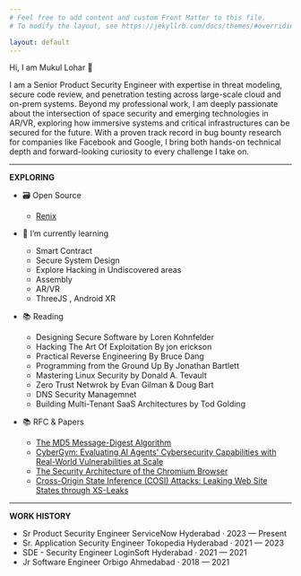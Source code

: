 ```yaml
---
# Feel free to add content and custom Front Matter to this file.
# To modify the layout, see https://jekyllrb.com/docs/themes/#overriding-theme-defaults

layout: default
---
```

Hi, I am Mukul Lohar 👋 

I am a Senior Product Security Engineer with expertise in threat modeling, secure code review, and penetration testing across large-scale cloud and on-prem systems. Beyond my professional work, I am deeply passionate about the intersection of space security and emerging technologies in AR/VR, exploring how immersive systems and critical infrastructures can be secured for the future. With a proven track record in bug bounty research for companies like Facebook and Google, I bring both hands-on technical depth and forward-looking curiosity to every challenge I take on.

---

**EXPLORING**

- 🗃️ Open Source 
  - [Renix](https://github.com/ironfisto/renix) 

- 🌱 I’m currently learning
  - Smart Contract
  - Secure System Design
  - Explore Hacking in Undiscovered areas
  - Assembly 
  - AR/VR 
  - ThreeJS , Android XR
- 📚 Reading
  - Designing Secure Software by Loren Kohnfelder
  - Hacking The Art Of Exploitation By jon erickson
  - Practical Reverse Engineering By Bruce Dang
  - Programming from the Ground Up By Jonathan Bartlett
  - Mastering Linux Security by Donald A. Tevault
  - Zero Trust Netwrok by Evan Gilman & Doug Bart
  - DNS Security Managemnet 
  - Building Multi-Tenant SaaS Architectures by Tod Golding
- 📚 RFC & Papers
  - [The MD5 Message-Digest Algorithm](https://www.ietf.org/rfc/rfc1321.txt)
  - [CyberGym: Evaluating AI Agents' Cybersecurity Capabilities with Real-World Vulnerabilities at Scale](https://arxiv.org/abs/2506.02548)
  - [The Security Architecture of the Chromium Browser](https://seclab.stanford.edu/websec/chromium/chromium-security-architecture.pdf)
  - [Cross-Origin State Inference (COSI) Attacks: Leaking Web Site States through XS-Leaks](https://www.ndss-symposium.org/wp-content/uploads/2020/02/24278-paper.pdf)

---

**WORK HISTORY**

<ul class="work-history">
  <li>
    <span class="work-history__position">Sr Product Security Engineer</span>
    <span class="work-history__company">ServiceNow</span>
    <span class="work-history__meta">Hyderabad · 2023 — Present</span>
  </li>
  <li>
    <span class="work-history__position">Sr. Application Security Engineer</span>
    <span class="work-history__company">Tokopedia</span>
    <span class="work-history__meta">Hyderabad · 2021 — 2023</span>
  </li>
  <li>
    <span class="work-history__position">SDE - Security Engineer</span>
    <span class="work-history__company">LoginSoft</span>
    <span class="work-history__meta">Hyderabad · 2021 — 2021</span>
  </li>
  <li>
    <span class="work-history__position">Jr Software Engineer</span>
    <span class="work-history__company">Orbigo</span>
    <span class="work-history__meta">Ahmedabad · 2018 — 2021</span>
  </li>
</ul>
